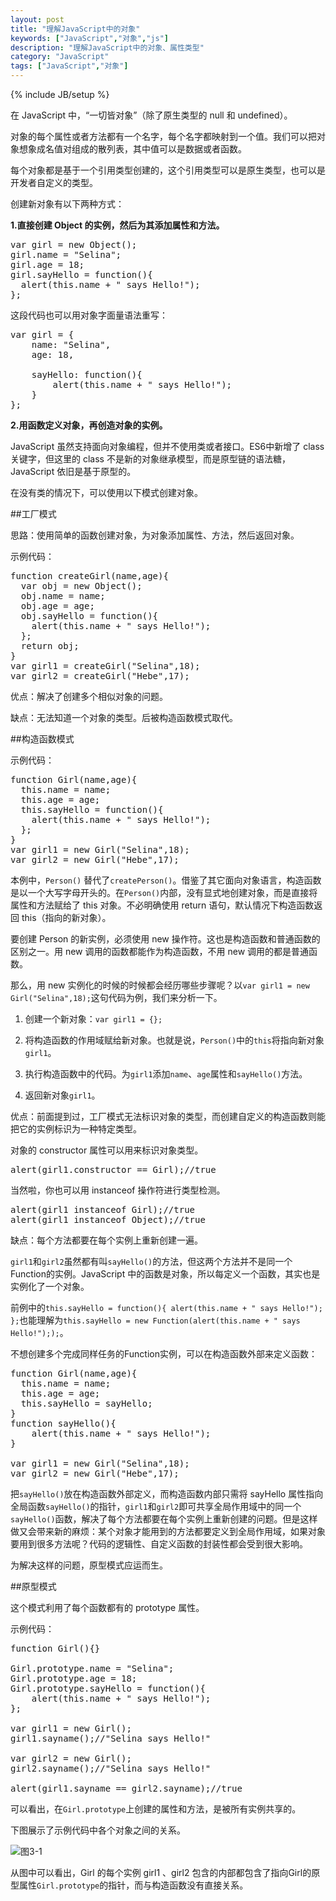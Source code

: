 ```yaml
---
layout: post
title: "理解JavaScript中的对象"
keywords: ["JavaScript","对象","js"]
description: "理解JavaScript中的对象、属性类型"
category: "JavaScript"
tags: ["JavaScript","对象"]
---
```

{% include JB/setup %}

在 JavaScript 中，“一切皆对象”（除了原生类型的 null 和 undefined）。

对象的每个属性或者方法都有一个名字，每个名字都映射到一个值。我们可以把对象想象成名值对组成的散列表，其中值可以是数据或者函数。

每个对象都是基于一个引用类型创建的，这个引用类型可以是原生类型，也可以是开发者自定义的类型。

创建新对象有以下两种方式：

**1.直接创建 Object 的实例，然后为其添加属性和方法。**

<pre>
var girl = new Object();
girl.name = "Selina";
girl.age = 18;
girl.sayHello = function(){
  alert(this.name + " says Hello!");
};
</pre>

这段代码也可以用对象字面量语法重写：

<pre>
var girl = {
	name: "Selina",
	age: 18,
	
	sayHello: function(){
		alert(this.name + " says Hello!");
	}
};
</pre>

**2.用函数定义对象，再创造对象的实例。**

JavaScript 虽然支持面向对象编程，但并不使用类或者接口。ES6中新增了 class 关键字，但这里的 class 不是新的对象继承模型，而是原型链的语法糖，JavaScript 依旧是基于原型的。

在没有类的情况下，可以使用以下模式创建对象。

##工厂模式

思路：使用简单的函数创建对象，为对象添加属性、方法，然后返回对象。

示例代码：

<pre>
function createGirl(name,age){
  var obj = new Object();
  obj.name = name;
  obj.age = age;
  obj.sayHello = function(){
    alert(this.name + " says Hello!");
  };
  return obj;
}
var girl1 = createGirl("Selina",18);
var girl2 = createGirl("Hebe",17);
</pre>

优点：解决了创建多个相似对象的问题。

缺点：无法知道一个对象的类型。后被构造函数模式取代。

##构造函数模式

示例代码：

<pre>
function Girl(name,age){
  this.name = name;
  this.age = age;
  this.sayHello = function(){
    alert(this.name + " says Hello!");
  };
}
var girl1 = new Girl("Selina",18);
var girl2 = new Girl("Hebe",17);
</pre>

本例中，`Person()` 替代了`createPerson()`。借鉴了其它面向对象语言，构造函数是以一个大写字母开头的。在`Person()`内部，没有显式地创建对象，而是直接将属性和方法赋给了 this 对象。不必明确使用 return 语句，默认情况下构造函数返回 this（指向的新对象）。

要创建 Person 的新实例，必须使用 new 操作符。这也是构造函数和普通函数的区别之一。用 new 调用的函数都能作为构造函数，不用 new 调用的都是普通函数。

那么，用 new 实例化的时候的时候都会经历哪些步骤呢？以`var girl1 = new Girl("Selina",18);`这句代码为例，我们来分析一下。

1. 创建一个新对象：<code>var girl1 = {};</code>

2. 将构造函数的作用域赋给新对象。也就是说，`Person()`中的`this`将指向新对象`girl1`。

3. 执行构造函数中的代码。为`girl1`添加`name`、`age`属性和`sayHello()`方法。

4. 返回新对象`girl1`。

优点：前面提到过，工厂模式无法标识对象的类型，而创建自定义的构造函数则能把它的实例标识为一种特定类型。

对象的 constructor 属性可以用来标识对象类型。

<pre>
alert(girl1.constructor == Girl);//true
</pre>

当然啦，你也可以用 instanceof 操作符进行类型检测。

<pre>
alert(girl1 instanceof Girl);//true
alert(girl1 instanceof Object);//true
</pre>

缺点：每个方法都要在每个实例上重新创建一遍。

`girl1`和`girl2`虽然都有叫`sayHello()`的方法，但这两个方法并不是同一个Function的实例。JavaScript 中的函数是对象，所以每定义一个函数，其实也是实例化了一个对象。

前例中的`this.sayHello = function(){
    alert(this.name + " says Hello!");
  };`也能理解为`this.sayHello = new Function(alert(this.name + " says Hello!"););`。
  
不想创建多个完成同样任务的Function实例，可以在构造函数外部来定义函数：

<pre>
function Girl(name,age){
  this.name = name;
  this.age = age;
  this.sayHello = sayHello;
}
function sayHello(){
	alert(this.name + " says Hello!");
}

var girl1 = new Girl("Selina",18);
var girl2 = new Girl("Hebe",17);
</pre>

把`sayHello()`放在构造函数外部定义，而构造函数内部只需将 sayHello 属性指向全局函数`sayHello()`的指针，`girl1`和`girl2`即可共享全局作用域中的同一个`sayHello()`函数，解决了每个方法都要在每个实例上重新创建的问题。但是这样做又会带来新的麻烦：某个对象才能用到的方法都要定义到全局作用域，如果对象要用到很多方法呢？代码的逻辑性、自定义函数的封装性都会受到很大影响。

为解决这样的问题，原型模式应运而生。

##原型模式

这个模式利用了每个函数都有的 prototype 属性。

示例代码：

<pre>
function Girl(){}

Girl.prototype.name = "Selina";
Girl.prototype.age = 18;
Girl.prototype.sayHello = function(){
    alert(this.name + " says Hello!");
};

var girl1 = new Girl();
girl1.sayname();//"Selina says Hello!"

var girl2 = new Girl();
girl2.sayname();//"Selina says Hello!"

alert(girl1.sayname == girl2.sayname);//true
</pre>

可以看出，在`Girl.prototype`上创建的属性和方法，是被所有实例共享的。

下图展示了示例代码中各个对象之间的关系。

![图3-1](http://cdn.saymagic.cn/o_1ao95qrbj1lhn14t5gkk1fqn1hb19.png)

从图中可以看出，Girl 的每个实例 girl1 、girl2 包含的内部都包含了指向Girl的原型属性`Girl.prototype`的指针，而与构造函数没有直接关系。




